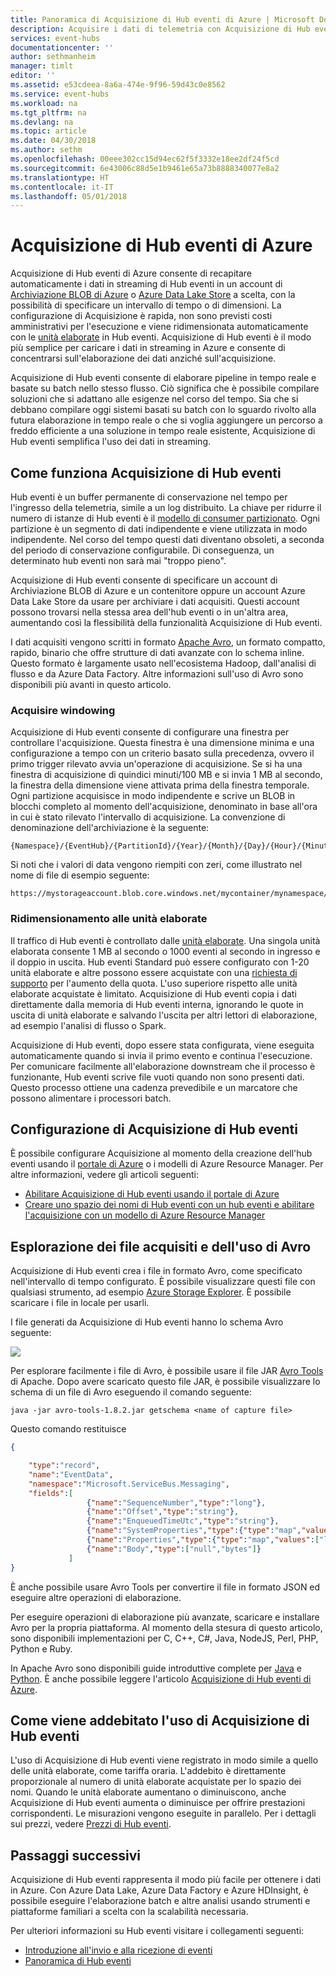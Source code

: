 ```yaml
---
title: Panoramica di Acquisizione di Hub eventi di Azure | Microsoft Docs
description: Acquisire i dati di telemetria con Acquisizione di Hub eventi
services: event-hubs
documentationcenter: ''
author: sethmanheim
manager: timlt
editor: ''
ms.assetid: e53cdeea-8a6a-474e-9f96-59d43c0e8562
ms.service: event-hubs
ms.workload: na
ms.tgt_pltfrm: na
ms.devlang: na
ms.topic: article
ms.date: 04/30/2018
ms.author: sethm
ms.openlocfilehash: 00eee302cc15d94ec62f5f3332e18ee2df24f5cd
ms.sourcegitcommit: 6e43006c88d5e1b9461e65a73b8888340077e8a2
ms.translationtype: HT
ms.contentlocale: it-IT
ms.lasthandoff: 05/01/2018
---
```

# <a name="azure-event-hubs-capture"></a>Acquisizione di Hub eventi di Azure

Acquisizione di Hub eventi di Azure consente di recapitare automaticamente i dati in streaming di Hub eventi in un account di [Archiviazione BLOB di Azure](https://azure.microsoft.com/services/storage/blobs/) o [Azure Data Lake Store](https://azure.microsoft.com/services/data-lake-store/) a scelta, con la possibilità di specificare un intervallo di tempo o di dimensioni. La configurazione di Acquisizione è rapida, non sono previsti costi amministrativi per l'esecuzione e viene ridimensionata automaticamente con le [unità elaborate](event-hubs-features.md#capacity) in Hub eventi. Acquisizione di Hub eventi è il modo più semplice per caricare i dati in streaming in Azure e consente di concentrarsi sull'elaborazione dei dati anziché sull'acquisizione.

Acquisizione di Hub eventi consente di elaborare pipeline in tempo reale e basate su batch nello stesso flusso. Ciò significa che è possibile compilare soluzioni che si adattano alle esigenze nel corso del tempo. Sia che si debbano compilare oggi sistemi basati su batch con lo sguardo rivolto alla futura elaborazione in tempo reale o che si voglia aggiungere un percorso a freddo efficiente a una soluzione in tempo reale esistente, Acquisizione di Hub eventi semplifica l'uso dei dati in streaming.

## <a name="how-event-hubs-capture-works"></a>Come funziona Acquisizione di Hub eventi

Hub eventi è un buffer permanente di conservazione nel tempo per l'ingresso della telemetria, simile a un log distribuito. La chiave per ridurre il numero di istanze di Hub eventi è il [modello di consumer partizionato](event-hubs-features.md#partitions). Ogni partizione è un segmento di dati indipendente e viene utilizzata in modo indipendente. Nel corso del tempo questi dati diventano obsoleti, a seconda del periodo di conservazione configurabile. Di conseguenza, un determinato hub eventi non sarà mai "troppo pieno".

Acquisizione di Hub eventi consente di specificare un account di Archiviazione BLOB di Azure e un contenitore oppure un account Azure Data Lake Store da usare per archiviare i dati acquisiti. Questi account possono trovarsi nella stessa area dell'hub eventi o in un'altra area, aumentando così la flessibilità della funzionalità Acquisizione di Hub eventi.

I dati acquisiti vengono scritti in formato [Apache Avro][Apache Avro], un formato compatto, rapido, binario che offre strutture di dati avanzate con lo schema inline. Questo formato è largamente usato nell'ecosistema Hadoop, dall'analisi di flusso e da Azure Data Factory. Altre informazioni sull'uso di Avro sono disponibili più avanti in questo articolo.

### <a name="capture-windowing"></a>Acquisire windowing

Acquisizione di Hub eventi consente di configurare una finestra per controllare l'acquisizione. Questa finestra è una dimensione minima e una configurazione a tempo con un criterio basato sulla precedenza, ovvero il primo trigger rilevato avvia un'operazione di acquisizione. Se si ha una finestra di acquisizione di quindici minuti/100 MB e si invia 1 MB al secondo, la finestra della dimensione viene attivata prima della finestra temporale. Ogni partizione acquisisce in modo indipendente e scrive un BLOB in blocchi completo al momento dell'acquisizione, denominato in base all'ora in cui è stato rilevato l'intervallo di acquisizione. La convenzione di denominazione dell'archiviazione è la seguente:

```
{Namespace}/{EventHub}/{PartitionId}/{Year}/{Month}/{Day}/{Hour}/{Minute}/{Second}
```

Si noti che i valori di data vengono riempiti con zeri, come illustrato nel nome di file di esempio seguente:

```
https://mystorageaccount.blob.core.windows.net/mycontainer/mynamespace/myeventhub/0/2017/12/08/03/03/17.avro
```

### <a name="scaling-to-throughput-units"></a>Ridimensionamento alle unità elaborate

Il traffico di Hub eventi è controllato dalle [unità elaborate](event-hubs-features.md#capacity). Una singola unità elaborata consente 1 MB al secondo o 1000 eventi al secondo in ingresso e il doppio in uscita. Hub eventi Standard può essere configurato con 1-20 unità elaborate e altre possono essere acquistate con una [richiesta di supporto][support request] per l'aumento della quota. L'uso superiore rispetto alle unità elaborate acquistate è limitato. Acquisizione di Hub eventi copia i dati direttamente dalla memoria di Hub eventi interna, ignorando le quote in uscita di unità elaborate e salvando l'uscita per altri lettori di elaborazione, ad esempio l'analisi di flusso o Spark.

Acquisizione di Hub eventi, dopo essere stata configurata, viene eseguita automaticamente quando si invia il primo evento e continua l'esecuzione. Per comunicare facilmente all'elaborazione downstream che il processo è funzionante, Hub eventi scrive file vuoti quando non sono presenti dati. Questo processo ottiene una cadenza prevedibile e un marcatore che possono alimentare i processori batch.

## <a name="setting-up-event-hubs-capture"></a>Configurazione di Acquisizione di Hub eventi

È possibile configurare Acquisizione al momento della creazione dell'hub eventi usando il [portale di Azure](https://portal.azure.com) o i modelli di Azure Resource Manager. Per altre informazioni, vedere gli articoli seguenti:

- [Abilitare Acquisizione di Hub eventi usando il portale di Azure](event-hubs-capture-enable-through-portal.md)
- [Creare uno spazio dei nomi di Hub eventi con un hub eventi e abilitare l'acquisizione con un modello di Azure Resource Manager](event-hubs-resource-manager-namespace-event-hub-enable-capture.md)

## <a name="exploring-the-captured-files-and-working-with-avro"></a>Esplorazione dei file acquisiti e dell'uso di Avro

Acquisizione di Hub eventi crea i file in formato Avro, come specificato nell'intervallo di tempo configurato. È possibile visualizzare questi file con qualsiasi strumento, ad esempio [Azure Storage Explorer][Azure Storage Explorer]. È possibile scaricare i file in locale per usarli.

I file generati da Acquisizione di Hub eventi hanno lo schema Avro seguente:

![][3]

Per esplorare facilmente i file di Avro, è possibile usare il file JAR [Avro Tools][Avro Tools] di Apache. Dopo avere scaricato questo file JAR, è possibile visualizzare lo schema di un file di Avro eseguendo il comando seguente:

```shell
java -jar avro-tools-1.8.2.jar getschema <name of capture file>
```

Questo comando restituisce

```json
{

    "type":"record",
    "name":"EventData",
    "namespace":"Microsoft.ServiceBus.Messaging",
    "fields":[
                 {"name":"SequenceNumber","type":"long"},
                 {"name":"Offset","type":"string"},
                 {"name":"EnqueuedTimeUtc","type":"string"},
                 {"name":"SystemProperties","type":{"type":"map","values":["long","double","string","bytes"]}},
                 {"name":"Properties","type":{"type":"map","values":["long","double","string","bytes"]}},
                 {"name":"Body","type":["null","bytes"]}
             ]
}
```

È anche possibile usare Avro Tools per convertire il file in formato JSON ed eseguire altre operazioni di elaborazione.

Per eseguire operazioni di elaborazione più avanzate, scaricare e installare Avro per la propria piattaforma. Al momento della stesura di questo articolo, sono disponibili implementazioni per C, C++, C\#, Java, NodeJS, Perl, PHP, Python e Ruby.

In Apache Avro sono disponibili guide introduttive complete per [Java][Java] e [Python][Python]. È anche possibile leggere l'articolo [Acquisizione di Hub eventi di Azure](event-hubs-capture-python.md).

## <a name="how-event-hubs-capture-is-charged"></a>Come viene addebitato l'uso di Acquisizione di Hub eventi

L'uso di Acquisizione di Hub eventi viene registrato in modo simile a quello delle unità elaborate, come tariffa oraria. L'addebito è direttamente proporzionale al numero di unità elaborate acquistate per lo spazio dei nomi. Quando le unità elaborate aumentano o diminuiscono, anche Acquisizione di Hub eventi aumenta o diminuisce per offrire prestazioni corrispondenti. Le misurazioni vengono eseguite in parallelo. Per i dettagli sui prezzi, vedere [Prezzi di Hub eventi](https://azure.microsoft.com/pricing/details/event-hubs/). 

## <a name="next-steps"></a>Passaggi successivi

Acquisizione di Hub eventi rappresenta il modo più facile per ottenere i dati in Azure. Con Azure Data Lake, Azure Data Factory e Azure HDInsight, è possibile eseguire l'elaborazione batch e altre analisi usando strumenti e piattaforme familiari a scelta con la scalabilità necessaria.

Per ulteriori informazioni su Hub eventi visitare i collegamenti seguenti:

* [Introduzione all'invio e alla ricezione di eventi](event-hubs-dotnet-framework-getstarted-send.md)
* [Panoramica di Hub eventi][Event Hubs overview]

[Apache Avro]: http://avro.apache.org/
[support request]: https://portal.azure.com/?#blade/Microsoft_Azure_Support/HelpAndSupportBlade
[Azure Storage Explorer]: http://azurestorageexplorer.codeplex.com/
[3]: ./media/event-hubs-capture-overview/event-hubs-capture3.png
[Avro Tools]: http://www-us.apache.org/dist/avro/avro-1.8.2/java/avro-tools-1.8.2.jar
[Java]: http://avro.apache.org/docs/current/gettingstartedjava.html
[Python]: http://avro.apache.org/docs/current/gettingstartedpython.html
[Event Hubs overview]: event-hubs-what-is-event-hubs.md
